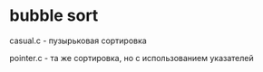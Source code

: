 # bubble sort
casual.c - пузырьковая сортировка

pointer.c - та же сортировка, но с использованием указателей
